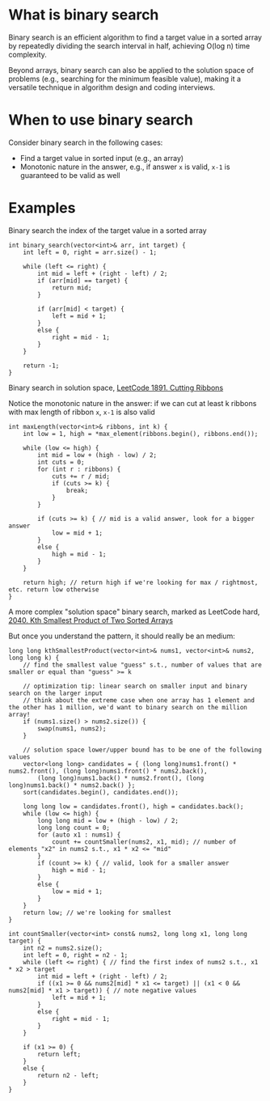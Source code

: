 # What is binary search
Binary search is an efficient algorithm to find a target value in a sorted array by repeatedly dividing the search interval in half, achieving O(log n) time complexity.

Beyond arrays, binary search can also be applied to the solution space of problems (e.g., searching for the minimum feasible value), making it a versatile technique in algorithm design and coding interviews.

# When to use binary search
Consider binary search in the following cases:
- Find a target value in sorted input (e.g., an array)
- Monotonic nature in the answer, e.g., if answer `x` is valid, `x-1` is guaranteed to be valid as well

# Examples

Binary search the index of the target value in a sorted array
```
int binary_search(vector<int>& arr, int target) {
    int left = 0, right = arr.size() - 1;

    while (left <= right) {
        int mid = left + (right - left) / 2;
        if (arr[mid] == target) {
            return mid;
        }

        if (arr[mid] < target) {
            left = mid + 1;
        }
        else {
            right = mid - 1;
        }
    }

    return -1;
}
```

Binary search in solution space, [LeetCode 1891. Cutting Ribbons](https://leetcode.com/problems/cutting-ribbons/description/?envType=problem-list-v2&envId=binary-search)

Notice the monotonic nature in the answer: if we can cut at least k ribbons with max length of ribbon `x`, `x-1` is also valid
```
int maxLength(vector<int>& ribbons, int k) {
    int low = 1, high = *max_element(ribbons.begin(), ribbons.end());

    while (low <= high) {
        int mid = low + (high - low) / 2;
        int cuts = 0;
        for (int r : ribbons) {
            cuts += r / mid;
            if (cuts >= k) {
                break;
            }
        }

        if (cuts >= k) { // mid is a valid answer, look for a bigger answer
            low = mid + 1;
        }
        else {
            high = mid - 1;
        }
    }

    return high; // return high if we're looking for max / rightmost, etc. return low otherwise
}
```

A more complex "solution space" binary search, marked as LeetCode hard, [2040. Kth Smallest Product of Two Sorted Arrays](https://leetcode.com/problems/kth-smallest-product-of-two-sorted-arrays/?envType=problem-list-v2&envId=binary-search)

But once you understand the pattern, it should really be an medium:
```
long long kthSmallestProduct(vector<int>& nums1, vector<int>& nums2, long long k) {
    // find the smallest value "guess" s.t., number of values that are smaller or equal than "guess" >= k

    // optimization tip: linear search on smaller input and binary search on the larger input
    // think about the extreme case when one array has 1 element and the other has 1 million, we'd want to binary search on the million array!
    if (nums1.size() > nums2.size()) {
        swap(nums1, nums2);
    }

    // solution space lower/upper bound has to be one of the following values
    vector<long long> candidates = { (long long)nums1.front() * nums2.front(), (long long)nums1.front() * nums2.back(),
        (long long)nums1.back() * nums2.front(), (long long)nums1.back() * nums2.back() };
    sort(candidates.begin(), candidates.end());

    long long low = candidates.front(), high = candidates.back();
    while (low <= high) {
        long long mid = low + (high - low) / 2;
        long long count = 0;
        for (auto x1 : nums1) {
            count += countSmaller(nums2, x1, mid); // number of elements "x2" in nums2 s.t., x1 * x2 <= "mid"
        }
        if (count >= k) { // valid, look for a smaller answer
            high = mid - 1;
        }
        else {
            low = mid + 1;
        }
    }
    return low; // we're looking for smallest
}

int countSmaller(vector<int> const& nums2, long long x1, long long target) {
    int n2 = nums2.size();
    int left = 0, right = n2 - 1;
    while (left <= right) { // find the first index of nums2 s.t., x1 * x2 > target
        int mid = left + (right - left) / 2;
        if ((x1 >= 0 && nums2[mid] * x1 <= target) || (x1 < 0 && nums2[mid] * x1 > target)) { // note negative values
            left = mid + 1;
        }
        else {
            right = mid - 1;
        }
    }

    if (x1 >= 0) {
        return left;
    }
    else {
        return n2 - left;
    }
}
```
